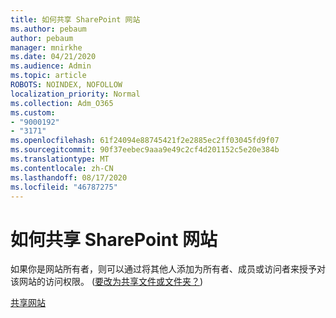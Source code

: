 ```yaml
---
title: 如何共享 SharePoint 网站
ms.author: pebaum
author: pebaum
manager: mnirkhe
ms.date: 04/21/2020
ms.audience: Admin
ms.topic: article
ROBOTS: NOINDEX, NOFOLLOW
localization_priority: Normal
ms.collection: Adm_O365
ms.custom:
- "9000192"
- "3171"
ms.openlocfilehash: 61f24094e88745421f2e2885ec2ff03045fd9f07
ms.sourcegitcommit: 90f37eebec9aaa9e49c2cf4d201152c5e20e384b
ms.translationtype: MT
ms.contentlocale: zh-CN
ms.lasthandoff: 08/17/2020
ms.locfileid: "46787275"
---
```

# <a name="how-to-share-a-sharepoint-site"></a>如何共享 SharePoint 网站

如果你是网站所有者，则可以通过将其他人添加为所有者、成员或访问者来授予对该网站的访问权限。  ([要改为共享文件或文件夹？](https://support.office.com/article/share-sharepoint-files-or-folders-1fe37332-0f9a-4719-970e-d2578da4941c)) 

[共享网站](https://support.office.com/article/share-a-site-958771a8-d041-4eb8-b51c-afea2eae3658)
